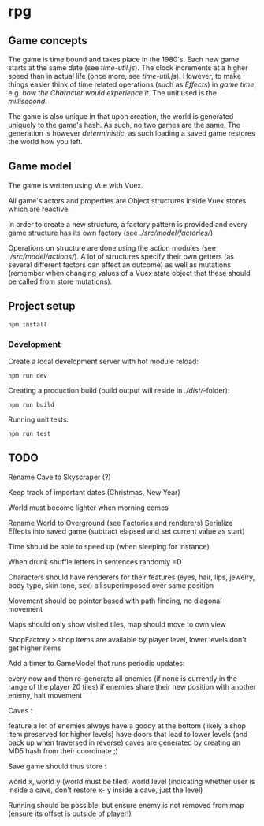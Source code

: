 # rpg

## Game concepts

The game is time bound and takes place in the 1980's. Each new game starts at
the same date (see _time-util.js_). The clock increments at a higher speed than
in actual life (once more, see _time-util.js_). However, to make things easier
think of time related operations (such as _Effects_) in _game time_, e.g. _how the
Character would experience it_. The unit used is the _millisecond_.

The game is also unique in that upon creation, the world is generated uniquely
to the game's hash. As such, no two games are the same. The generation is however
_deterministic_, as such loading a saved game restores the world how you left.

## Game model

The game is written using Vue with Vuex.

All game's actors and properties are Object structures inside Vuex stores which
are reactive.

In order to create a new structure, a factory pattern is provided and every
game structure has its own factory (see _./src/model/factories/_).

Operations on structure are done using the action modules (see _./src/model/actions/_).
A lot of structures specify their own getters (as several different factors can
affect an outcome) as well as mutations (remember when changing values of a Vuex
state object that these should be called from store mutations).

## Project setup
```
npm install
```

### Development

Create a local development server with hot module reload:

```
npm run dev
```

Creating a production build (build output will reside in _./dist/_-folder):

```
npm run build
```

Running unit tests:

```
npm run test
```
## TODO

Rename Cave to Skyscraper (?)

Keep track of important dates (Christmas, New Year)

World must become lighter when morning comes

Rename World to Overground (see Factories and renderers)
Serialize Effects into saved game (subtract elapsed and set current value as start)

Time should be able to speed up (when sleeping for instance)

When drunk shuffle letters in sentences randomly =D

Characters should have renderers for their features (eyes, hair, lips, jewelry, body type, skin tone, sex) all
superimposed over same position

Movement should be pointer based with path finding, no diagonal movement

Maps should only show visited tiles, map should move to own view

ShopFactory > shop items are available by player level, lower levels don't get higher items

Add a timer to GameModel that runs periodic updates:

 every now and then re-generate all enemies (if none is currently in the range of the player 20 tiles)
 if enemies share their new position with another enemy, halt movement

Caves :

 feature a lot of enemies
 always have a goody at the bottom (likely a shop item preserved for higher levels)
 have doors that lead to lower levels (and back up when traversed in reverse)
 caves are generated by creating an MD5 hash from their coordinate ;)

 Save game should thus store :

  world x, world y (world must be tiled)
  world level (indicating whether user is inside a cave, don't restore x- y inside a cave, just the level)

Running should be possible, but ensure enemy is not removed from map (ensure its offset is outside of player!)
